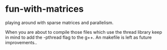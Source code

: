 # fun-with-matrices
playing around with sparse matrices and parallelism.

When you are about to compile those files which use the thread library keep in mind to add the -pthread flag to the g++.
An makefile is left as future improvements..
